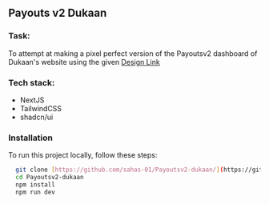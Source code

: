 ## Payouts v2 Dukaan

### Task: 
To attempt at making a pixel perfect version of the Payoutsv2 dashboard of Dukaan's website using the given <a href="https://www.figma.com/file/1QTpfgcJLng3SEHv3V7Nr4/Payouts-V2---2023?type=design&node-id=0-1&mode=design&t=DgbtgpnxSJ3hRlvU-0">Design Link</a>

### Tech stack:
- NextJS
- TailwindCSS
- shadcn/ui


### Installation
To run this project locally, follow these steps:
 ```bash
   git clone [https://github.com/sahas-01/Payoutsv2-dukaan/](https://github.com/sahas-01/Payoutsv2-dukaan.git)
   cd Payoutsv2-dukaan
   npm install
   npm run dev
```


